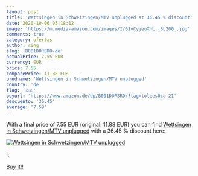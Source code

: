 ```yaml
---
layout: post
title: 'Wettsingen in Schwetzingen/MTV unplugged at 36.45 % discount'
date: 2020-10-06 03:18:12
image: 'https://m.media-amazon.com/images/I/61vCyjeuXnL._SL200_.jpg'
comments: true
category: ofertas
author: ring
slug: 'B001D0RSRO-de'
actualPrice: 7.55 EUR
currency: EUR
price: 7.55
comparePrice: 11.88 EUR
prodname: 'Wettsingen in Schwetzingen/MTV unplugged'
country: 'de'
flag: '🇩🇪'
buyurl: 'https://www.amazon.de/dp/B001D0RSRO/?tag=tolees0ca-21'
descuento: '36.45'
average: '7.59'
---
```


With a final price of 7.55 EUR (original: 11.88 EUR) you can find [Wettsingen in Schwetzingen/MTV unplugged](https://www.amazon.de/dp/B001D0RSRO/?tag=tolees0ca-21) with a  36.45 % discount here:

[![Wettsingen in Schwetzingen/MTV unplugged](https://m.media-amazon.com/images/I/61vCyjeuXnL._SL200_.jpg)](https://www.amazon.de/dp/B001D0RSRO/?tag=tolees0ca-21)

ℹ️:


[Buy it!!](https://www.amazon.de/dp/B001D0RSRO/?tag=tolees0ca-21)
